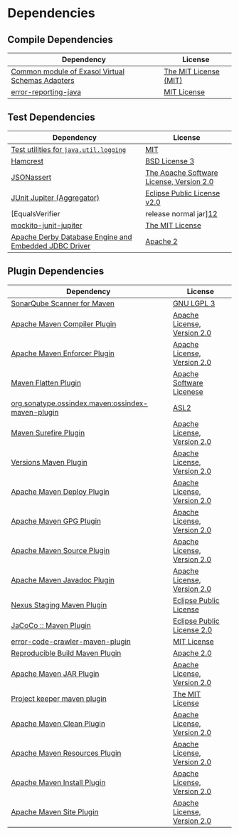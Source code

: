 <!-- @formatter:off -->
# Dependencies

## Compile Dependencies

| Dependency                                            | License                    |
| ----------------------------------------------------- | -------------------------- |
| [Common module of Exasol Virtual Schemas Adapters][0] | [The MIT License (MIT)][1] |
| [error-reporting-java][2]                             | [MIT License][3]           |

## Test Dependencies

| Dependency                                                  | License                                       |
| ----------------------------------------------------------- | --------------------------------------------- |
| [Test utilities for `java.util.logging`][4]                 | [MIT][5]                                      |
| [Hamcrest][6]                                               | [BSD License 3][7]                            |
| [JSONassert][8]                                             | [The Apache Software License, Version 2.0][9] |
| [JUnit Jupiter (Aggregator)][10]                            | [Eclipse Public License v2.0][11]             |
| [EqualsVerifier | release normal jar][12]                   | [Apache License, Version 2.0][13]             |
| [mockito-junit-jupiter][14]                                 | [The MIT License][15]                         |
| [Apache Derby Database Engine and Embedded JDBC Driver][16] | [Apache 2][9]                                 |

## Plugin Dependencies

| Dependency                                              | License                           |
| ------------------------------------------------------- | --------------------------------- |
| [SonarQube Scanner for Maven][17]                       | [GNU LGPL 3][18]                  |
| [Apache Maven Compiler Plugin][19]                      | [Apache License, Version 2.0][13] |
| [Apache Maven Enforcer Plugin][20]                      | [Apache License, Version 2.0][13] |
| [Maven Flatten Plugin][21]                              | [Apache Software Licenese][13]    |
| [org.sonatype.ossindex.maven:ossindex-maven-plugin][22] | [ASL2][9]                         |
| [Maven Surefire Plugin][23]                             | [Apache License, Version 2.0][13] |
| [Versions Maven Plugin][24]                             | [Apache License, Version 2.0][13] |
| [Apache Maven Deploy Plugin][25]                        | [Apache License, Version 2.0][13] |
| [Apache Maven GPG Plugin][26]                           | [Apache License, Version 2.0][13] |
| [Apache Maven Source Plugin][27]                        | [Apache License, Version 2.0][13] |
| [Apache Maven Javadoc Plugin][28]                       | [Apache License, Version 2.0][13] |
| [Nexus Staging Maven Plugin][29]                        | [Eclipse Public License][30]      |
| [JaCoCo :: Maven Plugin][31]                            | [Eclipse Public License 2.0][32]  |
| [error-code-crawler-maven-plugin][33]                   | [MIT License][34]                 |
| [Reproducible Build Maven Plugin][35]                   | [Apache 2.0][9]                   |
| [Apache Maven JAR Plugin][36]                           | [Apache License, Version 2.0][13] |
| [Project keeper maven plugin][37]                       | [The MIT License][38]             |
| [Apache Maven Clean Plugin][39]                         | [Apache License, Version 2.0][13] |
| [Apache Maven Resources Plugin][40]                     | [Apache License, Version 2.0][13] |
| [Apache Maven Install Plugin][41]                       | [Apache License, Version 2.0][9]  |
| [Apache Maven Site Plugin][42]                          | [Apache License, Version 2.0][13] |

[0]: https://github.com/exasol/virtual-schema-common-java/
[1]: https://github.com/exasol/virtual-schema-common-java/blob/main/LICENSE
[2]: https://github.com/exasol/error-reporting-java/
[3]: https://github.com/exasol/error-reporting-java/blob/main/LICENSE
[4]: https://github.com/exasol/java-util-logging-testing/
[5]: https://opensource.org/licenses/MIT
[6]: http://hamcrest.org/JavaHamcrest/
[7]: http://opensource.org/licenses/BSD-3-Clause
[8]: https://github.com/skyscreamer/JSONassert
[9]: http://www.apache.org/licenses/LICENSE-2.0.txt
[10]: https://junit.org/junit5/
[11]: https://www.eclipse.org/legal/epl-v20.html
[12]: https://www.jqno.nl/equalsverifier
[13]: https://www.apache.org/licenses/LICENSE-2.0.txt
[14]: https://github.com/mockito/mockito
[15]: https://github.com/mockito/mockito/blob/main/LICENSE
[16]: http://db.apache.org/derby/
[17]: http://sonarsource.github.io/sonar-scanner-maven/
[18]: http://www.gnu.org/licenses/lgpl.txt
[19]: https://maven.apache.org/plugins/maven-compiler-plugin/
[20]: https://maven.apache.org/enforcer/maven-enforcer-plugin/
[21]: https://www.mojohaus.org/flatten-maven-plugin/
[22]: https://sonatype.github.io/ossindex-maven/maven-plugin/
[23]: https://maven.apache.org/surefire/maven-surefire-plugin/
[24]: https://www.mojohaus.org/versions-maven-plugin/
[25]: https://maven.apache.org/plugins/maven-deploy-plugin/
[26]: https://maven.apache.org/plugins/maven-gpg-plugin/
[27]: https://maven.apache.org/plugins/maven-source-plugin/
[28]: https://maven.apache.org/plugins/maven-javadoc-plugin/
[29]: http://www.sonatype.com/public-parent/nexus-maven-plugins/nexus-staging/nexus-staging-maven-plugin/
[30]: http://www.eclipse.org/legal/epl-v10.html
[31]: https://www.jacoco.org/jacoco/trunk/doc/maven.html
[32]: https://www.eclipse.org/legal/epl-2.0/
[33]: https://github.com/exasol/error-code-crawler-maven-plugin/
[34]: https://github.com/exasol/error-code-crawler-maven-plugin/blob/main/LICENSE
[35]: http://zlika.github.io/reproducible-build-maven-plugin
[36]: https://maven.apache.org/plugins/maven-jar-plugin/
[37]: https://github.com/exasol/project-keeper/
[38]: https://github.com/exasol/project-keeper/blob/main/LICENSE
[39]: https://maven.apache.org/plugins/maven-clean-plugin/
[40]: https://maven.apache.org/plugins/maven-resources-plugin/
[41]: http://maven.apache.org/plugins/maven-install-plugin/
[42]: https://maven.apache.org/plugins/maven-site-plugin/
